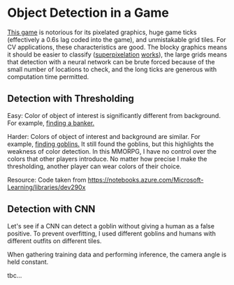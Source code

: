 # Object Detection in a Game
[This game](https://gyazo.com/b121059f7edd83cb6e9fee4e11db36bc.png) is notorious for its pixelated graphics, huge game ticks (effectively a 0.6s lag coded into the game), and unmistakable grid tiles. For CV applications, these characteristics are good. The blocky graphics means it should be easier to classify ([superpixelation](http://ttic.uchicago.edu/~xren/research/superpixel/) [works](http://ttic.uchicago.edu/~xren/research/superpixel/)), the large grids means that detection with a neural network can be brute forced because of the small number of locations to check, and the long ticks are generous with computation time permitted. 

## Detection with Thresholding
Easy: Color of object of interest is significantly different from background. For example, [finding a banker.](https://gyazo.com/e58b13e7b5f8e94029eaf9d0a1f9a8ee)

Harder: Colors of object of interest and background are similar. For example, [finding goblins.](https://gyazo.com/33ac61fe3f647bdde9bddaa6c0398c45)
It still found the goblins, but this highlights the weakness of color detection. In this MMORPG, I have no control over the colors that other players introduce. No matter how precise I make the thresholding, another player can wear colors of their choice.

Resource: Code taken from https://notebooks.azure.com/Microsoft-Learning/libraries/dev290x

## Detection with CNN 
Let's see if a CNN can detect a goblin without giving a human as a false positive. To prevent overfitting, I used different goblins and humans with different outfits on different tiles. 

When gathering training data and performing inference, the camera angle is held constant. 

tbc...
